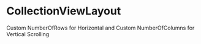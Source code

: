 # CollectionViewLayout
Custom NumberOfRows for Horizontal and Custom NumberOfColumns for Vertical Scrolling
